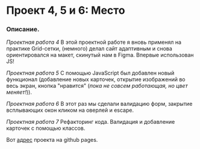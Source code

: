 # Проект 4, 5 и 6: Место

### Описание.

*Проектная работа 4*
В этой проектной работе я вновь применял на практике Grid-сетки, (немного) делал сайт адаптивным и снова ориентировался на макет, скинутый нам в Figma. Впервые использован JS!

*Проектная работа 5*
С помощью JavaScript был добавлен новый функционал (добавление новых карточек, открытие изображений во весь экран, кнопка "нравится" (*пока не совсем работающая, но цвет меняет!*)). 

*Проектная работа 6*
В этот раз мы сделали валидацию форм, закрытие всплывающих окон кликом на оверлей и escape. 

*Проектная работа 7*
Рефакторинг кода. Валидация и добавление карточек с помощью классов.

Вот [адрес](https://sanisimov98.github.io/mesto/ "Проект Место") проекта на github pages.
